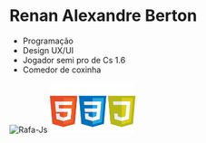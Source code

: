 # **Renan Alexandre Berton**

- Programação 
- Design UX/UI
- Jogador semi pro de Cs 1.6
- Comedor de coxinha

<div style= display= "flex" justify="space-between">
  <img alt="Rafa-Js" height="auto" width="30%" src= "https://github-readme-stats.vercel.app/api/top-langs/?username=renanberton&themes=dark">
  <img alt="Rafa-Js" height="auto" width="30%" src= "https://github.com/renanberton/renanberton/blob/main/icones.png">
</div>


